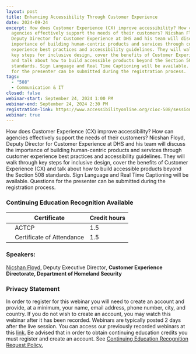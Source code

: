 ```yaml
---
layout: post
title: Enhancing Accessibility Through Customer Experience
date: 2024-09-24
excerpt: How does Customer Experience (CX) improve accessibility? How can
  agencies effectively support the needs of their customers? Nicshan Floyd,
  Deputy Director for Customer Experience at DHS and his team will discuss the
  importance of building human-centric products and services through customer
  experience best practices and accessibility guidelines. They will walk through
  key steps for inclusive design, cover the benefits of Customer Experience (CX)
  and talk about how to build accessible products beyond the Section 508
  standards. Sign Language and Real Time Captioning will be available. Questions
  for the presenter can be submitted during the registration process.
tags:
  - "508"
  - Communication & IT
closed: false
webinar-start: September 24, 2024 1:00 PM
webinar-end: September 24, 2024 2:30 PM
registration-link: https://www.accessibilityonline.org/cioc-508/session?id=111132
webinar: true
---
```

How does Customer Experience (CX) improve accessibility? How can agencies effectively support the needs of their customers? Nicshan Floyd, Deputy Director for Customer Experience at DHS and his team will discuss the importance of building human-centric products and services through customer experience best practices and accessibility guidelines. They will walk through key steps for inclusive design, cover the benefits of Customer Experience (CX) and talk about how to build accessible products beyond the Section 508 standards. Sign Language and Real Time Captioning will be available. Questions for the presenter can be submitted during the registration process.

### Continuing Education Recognition Available

|     | **Certificate**           | **Credit hours** |
| --- | ------------------------- | ---------------- |
|     | ACTCP                     | 1.5              |
|     | Certificate of Attendance | 1.5              |

### Speakers:

[Nicshan Floyd](https://www.accessibilityonline.org/speakers/speaker.aspx?id=11074&ret=Enhancing%20Accessibility%20Through%20Customer%20Experience), Deputy Executive Director, **Customer Experience Directorate, Department of Homeland Security**

### Privacy Statement

In order to register for this webinar you will need to create an account and provide, at a minimum, your name, email address, phone number, city, and country. If you do not wish to create an account, you may watch this webinar after it has been recorded. Webinars are typically posted 2 days after the live session. You can access our previously recorded webinars at this [link.](https://www.accessibilityonline.org/archives/) Be advised that in order to obtain continuing education credits you must register and create an account. See [Continuing Education Recognition Request Policy.](https://www.accessibilityonline.org/continuing-education/CEUDetails.aspx)